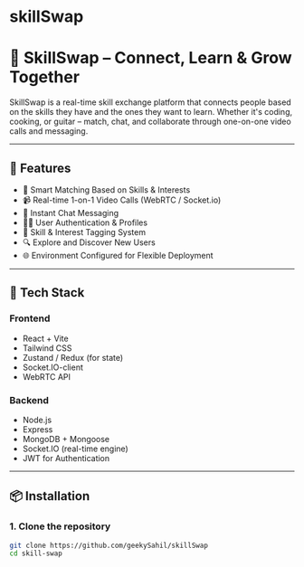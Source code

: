 # skillSwap
# 🤝 SkillSwap – Connect, Learn & Grow Together

SkillSwap is a real-time skill exchange platform that connects people based on the skills they have and the ones they want to learn. Whether it's coding, cooking, or guitar – match, chat, and collaborate through one-on-one video calls and messaging.

---

## 🌟 Features

- 🧠 Smart Matching Based on Skills & Interests
- 📹 Real-time 1-on-1 Video Calls (WebRTC / Socket.io)
- 💬 Instant Chat Messaging
- 🧍‍♂️ User Authentication & Profiles
- 📝 Skill & Interest Tagging System
- 🔍 Explore and Discover New Users
- 🌐 Environment Configured for Flexible Deployment

---

## 🚀 Tech Stack

### Frontend
- React + Vite
- Tailwind CSS
- Zustand / Redux (for state)
- Socket.IO-client
- WebRTC API

### Backend
- Node.js
- Express
- MongoDB + Mongoose
- Socket.IO (real-time engine)
- JWT for Authentication

---

## 📦 Installation

### 1. Clone the repository

```bash
git clone https://github.com/geekySahil/skillSwap
cd skill-swap
